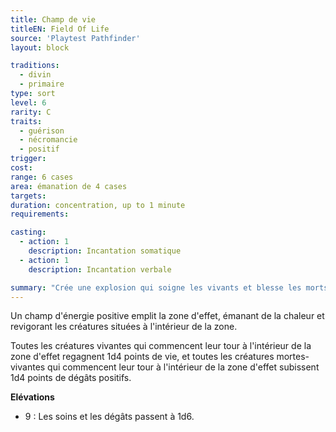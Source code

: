 ```yaml
---
title: Champ de vie
titleEN: Field Of Life
source: 'Playtest Pathfinder'
layout: block

traditions:
  - divin
  - primaire
type: sort
level: 6
rarity: C
traits:
  - guérison
  - nécromancie
  - positif
trigger: 
cost: 
range: 6 cases
area: émanation de 4 cases
targets: 
duration: concentration, up to 1 minute
requirements: 

casting:
  - action: 1
    description: Incantation somatique
  - action: 1
    description: Incantation verbale

summary: "Crée une explosion qui soigne les vivants et blesse les morts-vivants."
---
```

Un champ d'énergie positive emplit la zone d'effet, émanant de la chaleur et revigorant les créatures situées à l'intérieur de la zone.

Toutes les créatures vivantes qui commencent leur tour à l'intérieur de la zone d'effet regagnent 1d4 points de vie, et toutes les créatures mortes-vivantes qui commencent leur tour à l'intérieur de la zone d'effet subissent 1d4 points de dégâts positifs.

**Elévations**
* 9 : Les soins et les dégâts passent à 1d6.